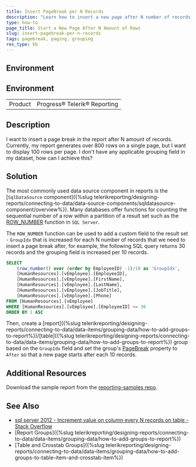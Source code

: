 ```yaml
---
title: Insert PageBreak per N Records
description: "Learn how to insert a new page after N number of records in Telerik Reporting via grouping."
type: how-to
page_title: Start a New Page After N Amount of Rows
slug: insert-pagebreak-per-n-records
tags: pagebreak, paging, grouping
res_type: kb
---
```


## Environment

## Environment

<table>
	<tr>
		<td>Product</td>
		<td>Progress® Telerik® Reporting</td>
	</tr>
</table>

## Description

I want to insert a page break in the report after N amount of records. Currently, my report generates over 800 rows on a single page, but I want to display 100 rows per page. I don't have any applicable grouping field in my dataset, how can I achieve this?

## Solution

The most commonly used data source component in reports is the [`SqlDataSource` component]({%slug telerikreporting/designing-reports/connecting-to-data/data-source-components/sqldatasource-component/overview%}). Many databases offer functions for counting the sequential number of a row within a partition of a result set such as the [ROW_NUMBER](https://learn.microsoft.com/en-us/sql/t-sql/functions/row-number-transact-sql) function in `SQL Server`.

The `ROW_NUMBER` function can be used to add a custom field to the result set - `GroupIdx` that is increased for each N number of records that we need to insert a page break after, for example, the following SQL query returns 30 records and the grouping field is increased per 10 records. 

````SQL
SELECT
    (row_number() over (order by EmployeeID) -1)/10 as 'GroupIdx',
    [HumanResources].[vEmployee].[EmployeeID],
    [HumanResources].[vEmployee].[FirstName],
    [HumanResources].[vEmployee].[LastName],
    [HumanResources].[vEmployee].[JobTitle],
    [HumanResources].[vEmployee].[Phone]
FROM [HumanResources].[vEmployee]
WHERE [HumanResources].[vEmployee].[EmployeeID] <= 30
ORDER BY 1 ASC
````

Then, create a [report]({%slug telerikreporting/designing-reports/connecting-to-data/data-items/grouping-data/how-to-add-groups-to-report%})/[table]({%slug telerikreporting/designing-reports/connecting-to-data/data-items/grouping-data/how-to-add-groups-to-report%}) group based on the `GroupIdx` field and set the group's [PageBreak](/api/telerik.reporting.tablegroup#Telerik_Reporting_TableGroup_PageBreak) property to `After` so that a new page starts after each 10 records.

## Additional Resources

Download the sample report from the [reporting-samples repo](https://github.com/telerik/reporting-samples/blob/master/PageBreakPerNRecords.trdx).

## See Also

* [sql server 2012 - Increment value on column every N records on table - Stack Overflow](https://stackoverflow.com/questions/168409/how-can-i-increment-a-column-value-in-sql-server-base-table-and-avoid-using-a-v)
* [Report Groups]({%slug telerikreporting/designing-reports/connecting-to-data/data-items/grouping-data/how-to-add-groups-to-report%})
* [Table and Crosstab Groups]({%slug telerikreporting/designing-reports/connecting-to-data/data-items/grouping-data/how-to-add-groups-to-table-item-and-crosstab-item%})
